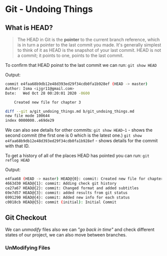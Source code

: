 # Git - Undoing Things

## What is HEAD?

> The HEAD in Git is the **pointer** to the current branch reference, which is in turn a pointer to the last commit you made. It's generally simplest to think of it as HEAD is the snapshot of your last commit.
> HEAD is not a commit; it points to one, points to the last commit.

To confirm that HEAD poinst to the last commit we can run:
`git show HEAD`

Output:

```sh
commit e4faa68b9db12e48d393ed29f34cdb0fa1b928ef (HEAD -> master)
Author: Isma <ijgr11@gmail.com>
Date:   Wed Oct 28 00:20:01 2020 -0600

    Created new file for chapter 3

diff --git a/git_undoing_things.md b/git_undoing_things.md
new file mode 100644
index 0000000..e69de29
```

We can also see details for other commits:
`git show HEAD~1` - shows the second commit (the first one is 0 which is the latest one.)
`git show e4faa68b9db12e48d393ed29f34cdb0fa1b928ef` - shows details for the commit with that ID.

To get a history of all of the places HEAD has pointed you can run:
`git reflog HEAD`

Output:

```sh
e4faa68 (HEAD -> master) HEAD@{0}: commit: Created new file for chapter 3
4663d30 HEAD@{1}: commit: Adding check git history
ce27a67 HEAD@{2}: commit: Changed format and added subtitles
69e7d57 HEAD@{3}: commit: added results from git status
6991290 HEAD@{4}: commit: Added new info for each status
c0018cb HEAD@{5}: commit (initial): Initial Commit
```

## Git Checkout

We can _unmodify_ files also we can _"go back in time"_ and check different states of our project, we can also move between branches.

### UnModifying Files
